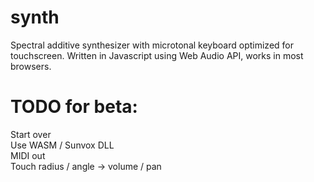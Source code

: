 # synth
Spectral additive synthesizer with microtonal keyboard optimized for touchscreen. 
Written in Javascript using Web Audio API, works in most browsers.

# TODO for beta:
Start over <br/>
Use WASM / Sunvox DLL <br/>
MIDI out <br/>
Touch radius / angle -> volume / pan <br/>
